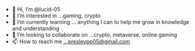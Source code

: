 - 👋 Hi, I’m @lucid-05
- 👀 I’m interested in ...gaming, crypto
- 🌱 I’m currently learning ... anything I can to help me grow in knowledge and understanding
- 💞️ I’m looking to collaborate on ...crypto, metaverse, online gaming
- 📫 How to reach me ...presleypp05@gmail.com

<!---
lucid-05/lucid-05 is a ✨ special ✨ repository because its `README.md` (this file) appears on your GitHub profile.
You can click the Preview link to take a look at your changes.
--->
